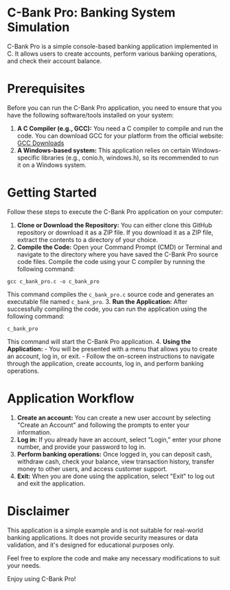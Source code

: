 # C-Bank Pro: Banking System Simulation
C-Bank Pro is a simple console-based banking application implemented in C. It allows users to create accounts, perform various banking operations, and check their account balance.

# Prerequisites
Before you can run the C-Bank Pro application, you need to ensure that you have the following software/tools installed on your system:
1. **A C Compiler (e.g., GCC):** You need a C compiler to compile and run the code. You can download GCC for your platform from the official website: [GCC Downloads](https://gcc.gnu.org/install/index.html "GCC Downloads")
2. **A Windows-based system:** This application relies on certain Windows-specific libraries (e.g., conio.h, windows.h), so its recommended to run it on a Windows system.

# Getting Started
Follow these steps to execute the C-Bank Pro application on your computer:
1. **Clone or Download the Repository:**
	You can either clone this GitHub repository or download it as a ZIP file. If you download it as a ZIP file, extract the contents to a directory of your choice.
2. **Compile the Code:**
	Open your Command Prompt (CMD) or Terminal and navigate to the directory where you have saved the C-Bank Pro source code files.
Compile the code using your C compiler by running the following command:
```shell
gcc c_bank_pro.c -o c_bank_pro
```
This command compiles the `c_bank_pro.c` source code and generates an executable file named `c_bank_pro`.
3. **Run the Application:**
After successfully compiling the code, you can run the application using the following command:
```shell
c_bank_pro
```
This command will start the C-Bank Pro application.
4. **Using the Application:**
	- You will be presented with a menu that allows you to create an account, log in, or exit.
	- Follow the on-screen instructions to navigate through the application, create accounts, log in, and perform banking operations.

# Application Workflow
1. **Create an account:** You can create a new user account by selecting "Create an Account" and following the prompts to enter your information.
2. **Log in:** If you already have an account, select "Login," enter your phone number, and provide your password to log in.
3. **Perform banking operations:** Once logged in, you can deposit cash, withdraw cash, check your balance, view transaction history, transfer money to other users, and access customer support.
4. **Exit:** When you are done using the application, select "Exit" to log out and exit the application.

# Disclaimer
This application is a simple example and is not suitable for real-world banking applications. It does not provide security measures or data validation, and it's designed for educational purposes only.

Feel free to explore the code and make any necessary modifications to suit your needs.

Enjoy using C-Bank Pro!
